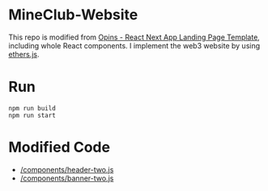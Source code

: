 # MineClub-Website
This repo is modified from [Opins - React Next App Landing Page Template](https://themeforest.net/item/opins-react-next-app-landing-page-template/28520326), including whole React components. I implement the web3 website by using [ethers.js](https://docs.ethers.io/v5/).
# Run
```
npm run build
npm run start
```
# Modified Code
* [/components/header-two.js](/components/header-two.js)
* [/components/banner-two.js](/components/banner-two.js)
